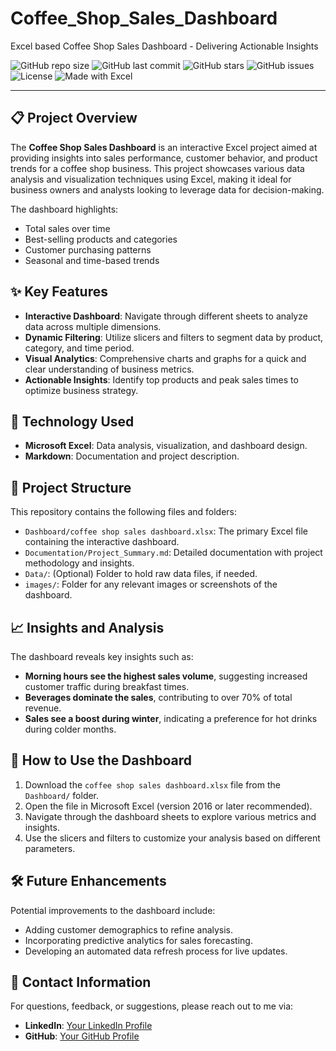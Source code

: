 # Coffee_Shop_Sales_Dashboard
Excel based Coffee Shop Sales Dashboard - Delivering Actionable Insights

![GitHub repo size](https://img.shields.io/github/repo-size/Khaja-DataBiz/Coffee-Shop-Sales-Dashboard?color=green&label=Repo%20Size&style=plastic)
![GitHub last commit](https://img.shields.io/github/last-commit/Khaja-DataBiz/Coffee-Shop-Sales-Dashboard?style=flat-square)
![GitHub stars](https://img.shields.io/github/stars/Khaja-DataBiz/Coffee-Shop-Sales-Dashboard?style=social)
![GitHub issues](https://img.shields.io/github/issues/Khaja-DataBiz/Coffee-Shop-Sales-Dashboard)
![License](https://img.shields.io/github/license/Khaja-DataBiz/Coffee-Shop-Sales-Dashboard)
![Made with Excel](https://img.shields.io/badge/Made%20with-Excel-green)




---

## 📋 Project Overview
The **Coffee Shop Sales Dashboard** is an interactive Excel project aimed at providing insights into sales performance, customer behavior, and product trends for a coffee shop business. This project showcases various data analysis and visualization techniques using Excel, making it ideal for business owners and analysts looking to leverage data for decision-making.

The dashboard highlights:
- Total sales over time
- Best-selling products and categories
- Customer purchasing patterns
- Seasonal and time-based trends

## ✨ Key Features
- **Interactive Dashboard**: Navigate through different sheets to analyze data across multiple dimensions.
- **Dynamic Filtering**: Utilize slicers and filters to segment data by product, category, and time period.
- **Visual Analytics**: Comprehensive charts and graphs for a quick and clear understanding of business metrics.
- **Actionable Insights**: Identify top products and peak sales times to optimize business strategy.

## 🔧 Technology Used
- **Microsoft Excel**: Data analysis, visualization, and dashboard design.
- **Markdown**: Documentation and project description.

## 📝 Project Structure
This repository contains the following files and folders:
- `Dashboard/coffee shop sales dashboard.xlsx`: The primary Excel file containing the interactive dashboard.
- `Documentation/Project_Summary.md`: Detailed documentation with project methodology and insights.
- `Data/`: (Optional) Folder to hold raw data files, if needed.
- `images/`: Folder for any relevant images or screenshots of the dashboard.

## 📈 Insights and Analysis
The dashboard reveals key insights such as:
- **Morning hours see the highest sales volume**, suggesting increased customer traffic during breakfast times.
- **Beverages dominate the sales**, contributing to over 70% of total revenue.
- **Sales see a boost during winter**, indicating a preference for hot drinks during colder months.

## 🚀 How to Use the Dashboard
1. Download the `coffee shop sales dashboard.xlsx` file from the `Dashboard/` folder.
2. Open the file in Microsoft Excel (version 2016 or later recommended).
3. Navigate through the dashboard sheets to explore various metrics and insights.
4. Use the slicers and filters to customize your analysis based on different parameters.

## 🛠️ Future Enhancements
Potential improvements to the dashboard include:
- Adding customer demographics to refine analysis.
- Incorporating predictive analytics for sales forecasting.
- Developing an automated data refresh process for live updates.

## 👥 Contact Information
For questions, feedback, or suggestions, please reach out to me via:
- **LinkedIn**: [Your LinkedIn Profile](https://www.linkedin.com/in/khajaanirudhkhan)
- **GitHub**: [Your GitHub Profile](https://github.com/Khaja-DataBiz)

